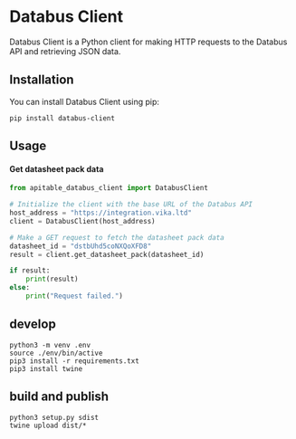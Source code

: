 # Databus Client

Databus Client is a Python client for making HTTP requests to the Databus API and retrieving JSON data.

## Installation

You can install Databus Client using pip:

```agsl
pip install databus-client
```

## Usage




#### Get datasheet pack data

```python
from apitable_databus_client import DatabusClient

# Initialize the client with the base URL of the Databus API
host_address = "https://integration.vika.ltd"
client = DatabusClient(host_address)

# Make a GET request to fetch the datasheet pack data
datasheet_id = "dstbUhd5coNXQoXFD8"
result = client.get_datasheet_pack(datasheet_id)

if result:
    print(result)
else:
    print("Request failed.")
```

## develop

```shell
python3 -m venv .env
source ./env/bin/active
pip3 install -r requirements.txt
pip3 install twine
```

## build and publish
```shell
python3 setup.py sdist
twine upload dist/*
```